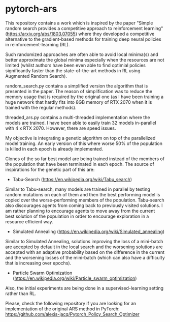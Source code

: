 # pytorch-ars

This repository contains a work which is inspired by the paper "Simple random search provides a competitive approach to reinforcement learning" (https://arxiv.org/abs/1803.07055) where they developed a competitive alternative to the gradient-based methods for training deep neural policies in reinforcement-learning (RL).

Such randomized approaches are often able to avoid local minima(s) and better approximate the global minima especially when the resources are not limited (whilst authors have been even able to find optimial policies significantly faster than the state-of-the-art methods in RL using Augmented Random Search).

random_search.py contains a simplified version the algorithm that is presented in the paper. The reason of simplification was to reduce the memory usage that is required by the original one (as I have been training a huge network that hardly fits into 8GB memory of RTX 2070 when it is trained with the regular methods).

threaded_ars.py contains a multi-threaded implementation where the models are trained. I have been able to easily train 32 models in-parallel with 4 x RTX 2070. However, there are speed issues.

My objective is integrating a genetic algorithm on top of the parallelized model training. An early version of this where worse 50% of the population is killed in each epoch is already implemented.

Clones of the so far best model are being trained instead of the members of the population that have been terminated in each epoch. The source of inspirations for the genetic part of this are:

- Tabu-Search (https://en.wikipedia.org/wiki/Tabu_search)

Similar to Tabu-search, many models are trained in parallel by testing random mutations on each of them and then the best performing model is copied over the worse-performing members of the population. Tabu-search also discourages agents from coming back to previously visited solutions. I am rather planning to encourage agents to move away from the current best solution of the population in order to encourage exploration in a resource efficient way.

- Simulated Annealing (https://en.wikipedia.org/wiki/Simulated_annealing)

Similar to Simulated Annealing, solutions improving the loss of a mini-batch are accepted by default in the local search and the worsening solutions are accepted with an adaptive probability based on the difference in the current and the worsening losses of the mini-batch (which can also have a difficulty that is increasing over epochs). 

- Particle Swarm Optimization (https://en.wikipedia.org/wiki/Particle_swarm_optimization)


Also, the initial experiments are being done in a supervised-learning setting rather than RL.

Please, check the following repository if you are looking for an implementation of the original ARS method in PyTorch:
https://github.com/alexis-jacq/Pytorch_Policy_Search_Optimizer
